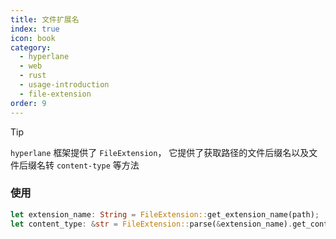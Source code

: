 ```yaml
---
title: 文件扩展名
index: true
icon: book
category:
  - hyperlane
  - web
  - rust
  - usage-introduction
  - file-extension
order: 9
---
```


<Share colorful />

> [!tip]
>
> `hyperlane` 框架提供了 `FileExtension`， 它提供了获取路径的文件后缀名以及文件后缀名转 `content-type` 等方法

### 使用

```rust
let extension_name: String = FileExtension::get_extension_name(path);
let content_type: &str = FileExtension::parse(&extension_name).get_content_type();
```

<Bottom />
